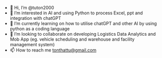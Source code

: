 - 👋 Hi, I’m @tuton2000
- 👀 I’m interested in AI and using Python to process Excel, ppt and integration with chatGPT
- 🌱 I’m currently learning on how to utilise chatGPT and other AI by using python as a coding language
- 💞️ I’m looking to collaborate on developing Logistics Data Analytics and Mob App (eg. vehicle scheduling and warehouse and facility management system)
- 📫 How to reach me tonthattu@gmail.com

<!---
tuton2000/tuton2000 is a ✨ special ✨ repository because its `README.md` (this file) appears on your GitHub profile.
You can click the Preview link to take a look at your changes.
--->
